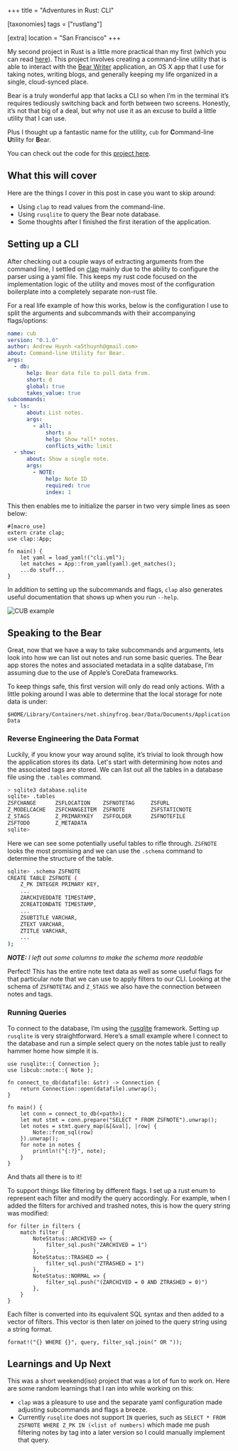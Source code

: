 +++
title = "Adventures in Rust: CLI"

[taxonomies]
tags = ["rustlang"]

[extra]
location = "San Francisco"
+++

My second project in Rust is a little more practical than my first (which
you can read [here][rust-game]). This project involves creating a
command-line utility that is able to interact with the [Bear Writer][bear-app]
application, an OS X app that I use for taking notes, writing blogs, and
generally keeping my life organized in a single, cloud-synced place.

<!-- more -->
Bear is a truly wonderful app that lacks a CLI so when I’m in the terminal
it’s requires tediously switching back and forth between two screens.
Honestly, it’s not that big of a deal, but why not use it as an excuse to
build a little utility that I can use.

Plus I thought up a fantastic name for the utility, `cub` for
**C**ommand-line **U**tility for **B**ear.

You can check out the code for this [project here](https://github.com/a5huynh/cub-cli).

[bear-app]: https://bear-writer.com
[rust-game]: https://a5huynh.github.io/2018/02/02/adventures-in-rust.html


## What this will cover

Here are the things I cover in this post in case you want to skip around:
* Using `clap` to read values from the command-line.
* Using `rusqlite` to query the Bear note database.
* Some thoughts after I finished the first iteration of the application.


## Setting up a CLI

After checking out a couple ways of extracting arguments from the command
line, I settled on [clap](https://clap.rs) mainly due to the ability to
configure the parser using a yaml file. This keeps my rust code focused on
the implementation logic of the utility and moves most of the configuration
boilerplate into a completely separate non-rust file.

For a real life example of how this works, below is the configuration I use
to split the arguments and subcommands with their accompanying
flags/options:

``` yaml
name: cub
version: "0.1.0"
author: Andrew Huynh <a5thuynh@gmail.com>
about: Command-line Utility for Bear.
args:
  - db:
      help: Bear data file to pull data from.
      short: d
      global: true
      takes_value: true
subcommands:
  - ls:
      about: List notes.
      args:
        - all:
            short: a
            help: Show *all* notes.
            conflicts_with: limit
  - show:
      about: Show a single note.
      args:
        - NOTE:
            help: Note ID
            required: true
            index: 1
```

This then enables me to initialize the parser in two very simple lines as seen below:

``` rust,linenos
#[macro_use]
extern crate clap;
use clap::App;

fn main() {
    let yaml = load_yaml!("cli.yml");
    let matches = App::from_yaml(yaml).get_matches();
    ...do stuff...
}
```

In addition to setting up the subcommands and flags, `clap` also generates
useful documentation that shows up when you run `--help`.

![CUB example](/img/2018/cub-help.gif)


## Speaking to the Bear

Great, now that we have a way to take subcommands and arguments, lets look
into how we can list out notes and run some basic queries. The Bear app
stores the notes and associated metadata in a sqlite database, I’m assuming
due to the use of Apple’s CoreData frameworks.

To keep things safe, this first version will only do read only actions.
With a little poking around I was able to determine that the local storage
for note data is under:

```
$HOME/Library/Containers/net.shinyfrog.bear/Data/Documents/Application Data
```


### Reverse Engineering the Data Format

Luckily, if you know your way around sqlite, it’s trivial to look through
how the application stores its data. Let's start with determining how notes
and the associated tags are stored. We can list out all the tables in a
database file using the `.tables` command.

``` bash
> sqlite3 database.sqlite
sqlite> .tables
ZSFCHANGE      ZSFLOCATION    ZSFNOTETAG     ZSFURL
Z_MODELCACHE   ZSFCHANGEITEM  ZSFNOTE        ZSFSTATICNOTE
Z_5TAGS        Z_PRIMARYKEY   ZSFFOLDER      ZSFNOTEFILE
ZSFTODO        Z_METADATA
sqlite>
```

Here we can see some potentially useful tables to rifle through. `ZSFNOTE`
looks the most promising and we can use the `.schema` command to determine
the structure of the table.

``` bash
sqlite> .schema ZSFNOTE
CREATE TABLE ZSFNOTE (
    Z_PK INTEGER PRIMARY KEY,
    ...
    ZARCHIVEDDATE TIMESTAMP,
    ZCREATIONDATE TIMESTAMP,
    ...
    ZSUBTITLE VARCHAR,
    ZTEXT VARCHAR,
    ZTITLE VARCHAR,
    ...
);
```
***NOTE:** I left out some columns to make the schema more readable*

Perfect! This has the entire note text data as well as some useful flags
for that particular note that we can use to apply filters to our CLI.
Looking at the schema of `ZSFNOTETAG` and `Z_5TAGS` we also have the
connection between notes and tags.


### Running Queries

To connect to the database, I’m using the
[rusqlite](https://github.com/jgallagher/rusqlite) framework. Setting up
`rusqlite` is very straightforward. Here’s a small example where I connect
to the database and run a simple select query on the notes table just to
really hammer home how simple it is.

``` rust,linenos
use rusqlite::{ Connection };
use libcub::note::{ Note };

fn connect_to_db(datafile: &str) -> Connection {
    return Connection::open(datafile).unwrap();
}

fn main() {
    let conn = connect_to_db(<path>);
    let mut stmt = conn.prepare("SELECT * FROM ZSFNOTE").unwrap();
    let notes = stmt.query_map(&[&val], |row| {
        Note::from_sql(row)
    }).unwrap();
    for note in notes {
        println!("{:?}", note);
    }
}
```

And thats all there is to it!

To support things like filtering by different flags. I set up a rust enum
to represent each filter and modify the query accordingly. For example, when
I added the filters for archived and trashed notes, this is how the query
string was modified:

``` rust,linenos
for filter in filters {
    match filter {
        NoteStatus::ARCHIVED => {
            filter_sql.push("ZARCHIVED = 1")
        },
        NoteStatus::TRASHED => {
            filter_sql.push("ZTRASHED = 1")
        },
        NoteStatus::NORMAL => {
            filter_sql.push("(ZARCHIVED = 0 AND ZTRASHED = 0)")
        },
    }
}
```

Each filter is converted into its equivalent SQL syntax and then added to
a vector of filters. This vector is then later on joined to the query
string using a string format.

``` rust,linenos
format!("{} WHERE {}", query, filter_sql.join(" OR "));
```

## Learnings and Up Next

This was a short weekend(iso) project that was a lot of fun to work on.
Here are some random learnings that I ran into while working on this:

* `clap` was a pleasure to use and the separate yaml configuration made
  adjusting subcommands and flags a breeze.
* Currently `rusqlite` does not support `IN` queries, such as `SELECT *
  FROM ZSFNOTE WHERE Z_PK IN (<list of numbers)` which made me push
  filtering notes by tag into a later version so I could manually implement
  that query.
